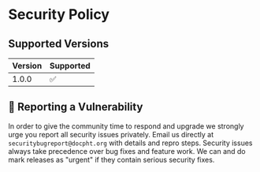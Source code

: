 # Security Policy

## Supported Versions

| Version | Supported          |
| ------- | ------------------ |
| 1.0.0   | :white_check_mark: |

## :bug: Reporting a Vulnerability

In order to give the community time to respond and upgrade we strongly urge you report all security issues privately. Email us directly at `securitybugreport@docpht.org` with details and repro steps. Security issues always take precedence over bug fixes and feature work. We can and do mark releases as "urgent" if they contain serious security fixes.
